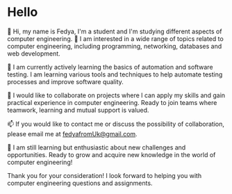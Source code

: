# Hello

👋 Hi, my name is Fedya, I'm a student and I'm studying different aspects of computer engineering.
👀 I am interested in a wide range of topics related to computer engineering, including programming, networking, databases and web development.

🌱 I am currently actively learning the basics of automation and software testing. I am learning various tools and techniques to help automate testing processes and improve software quality.

💞️ I would like to collaborate on projects where I can apply my skills and gain practical experience in computer engineering. Ready to join teams where teamwork, learning and mutual support is valued.

📫 If you would like to contact me or discuss the possibility of collaboration, please email me at fedyafromUk@gmail.com.

🌱 I am still learning but enthusiastic about new challenges and opportunities. Ready to grow and acquire new knowledge in the world of computer engineering!

Thank you for your consideration! I look forward to helping you with computer engineering questions and assignments.
